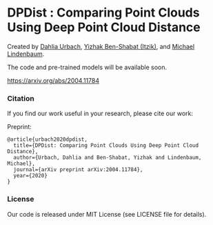 # DPDist : Comparing Point Clouds Using Deep Point Cloud Distance
Created by [Dahlia Urbach](https://www.linkedin.com/in/dahlia-urbach-97a816123/), [Yizhak Ben-Shabat (Itzik)](http://www.itzikbs.com), and [Michael Lindenbaum](http://www.cs.technion.ac.il/people/mic/index.html).

The code and pre-trained models will be available soon.

https://arxiv.org/abs/2004.11784
### Citation
If you find our work useful in your research, please cite our work:

Preprint: 

    @article{urbach2020dpdist,
      title={DPDist: Comparing Point Clouds Using Deep Point Cloud Distance},
      author={Urbach, Dahlia and Ben-Shabat, Yizhak and Lindenbaum, Michael},
      journal={arXiv preprint arXiv:2004.11784},
      year={2020}
    }

### License
Our code is released under MIT License (see LICENSE file for details).

